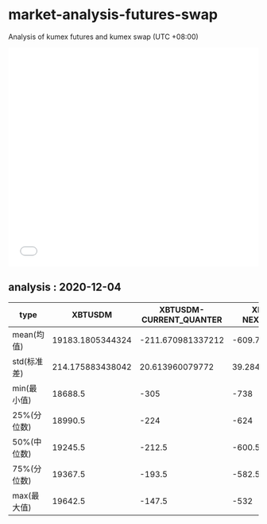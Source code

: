 # market-analysis-futures-swap
Analysis of kumex futures and kumex swap (UTC +08:00)

<iframe width="100%" height="440" src="./data.html" frameborder="no" border="0" scrolling="no"></iframe>

## analysis : 2020-12-04

type|XBTUSDM|XBTUSDM-CURRENT_QUANTER|XBTUSDM-NEXT_QUANTER|
---|---|---|---
mean(均值) | 19183.1805344324 | -211.670981337212 | -609.777923238253
std(标准差) | 214.175883438042 | 20.613960079772 | 39.2849051119982
min(最小值) | 18688.5 | -305 | -738
25%(分位数) | 18990.5 | -224 | -624
50%(中位数) | 19245.5 | -212.5 | -600.5
75%(分位数) | 19367.5 | -193.5 | -582.5
max(最大值) | 19642.5 | -147.5 | -532
